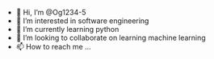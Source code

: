 - 👋 Hi, I’m @Og1234-5
- 👀 I’m interested in software engineering
- 🌱 I’m currently learning python
- 💞️ I’m looking to collaborate on learning machine learning
- 📫 How to reach me ...

<!---
Og1234-5/Og1234-5 is a ✨ special ✨ repository because its `README.md` (this file) appears on your GitHub profile.
You can click the Preview link to take a look at your changes.
--->
